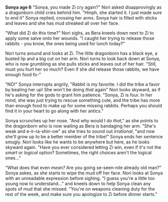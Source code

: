 **Sonya age 6**
"Sonya, you made Zi cry again?" Nori asked disapprovingly as a dragonborn child cries behind him. "Hmph, she started it. I just made sure to end it" Sonya replied, crossing her arms. Sonya hair is filled with sticks and leaves and she has mud streaked all over her face.  

"What did Zi do this time?" Nori sighs, as Bera kneels down next to Zi to apply some salve onto her wounds. "I caught her trying to release those rabbits - you know, the ones being used for lunch today?" 

Nori turns around and looks at Zi. The little dragonborn has a black eye, a busted lip and a big cut on her arm. Nori turns to look back down at Sonya, who is now grumbling as she pulls sticks and leaves out of her hair. "Still, must you hurt her so much? Even if she *did* release those rabbits, we have enough food fo-" 

"NO!" Sonya interrupts angrily, "Rabbit is my favorite. I did the tribe a favor by beating her up! She won't be doing *that* again" Nori looks skyward, as if he's asking for the gods to grant him patience. "Sonya, Zi is four. In her mind, she was just trying to rescue something cute, and the tribe has more than enough food to make up for some missing rabbits. Perhaps you should find it in your heart to go along with her antics." 

Sonya scrunches up her nose. "And why would I do *that*," as she points to the dragonborn who is now wailing as Bera is bandaging her arm. "She's weak and e-ir-ra-shin-ow" as she tries to sound out *irrational*, "and now she'll grow up to be a better member of the tribe!" Sonya ends her sentence smugly. Nori looks like he wants to be anywhere but here, as he looks skyward again. "Have you ever considered letting Zi win, even if it's not the *smart* or *logical* option? Sometimes, the right choices aren't the logical ones..."

"What does that even *mean?* Are you going se-seen-nile already old man?" Sonya askes, as she starts to wipe the mud off her face. Nori looks at Sonya with an unreadable expression before sighing. "I guess you're a little too young now to understand..." and kneels down to help Sonya clean any spots of mud that she missed. "You're on weapons cleaning duty for the rest of the week, and make sure you apologize to Zi before dinner starts."

